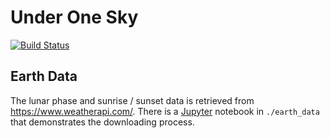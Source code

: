 # Under One Sky

[![Build Status](https://travis-ci.org/mbustosorg/tides-sensor-osc.svg?branch=master)](https://travis-ci.org/mbustosorg/tides-sensor-osc)

## Earth Data

The lunar phase and sunrise / sunset data is retrieved from https://www.weatherapi.com/.  There is a [Jupyter](http://jupyter.org/) notebook in ```./earth_data``` that demonstrates the downloading process.
